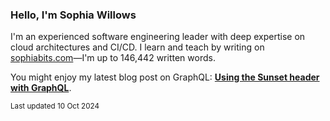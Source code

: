 ### Hello, I'm Sophia Willows

I'm an experienced software engineering leader with deep expertise on cloud architectures and CI/CD. I learn and teach by writing on [sophiabits.com](https://sophiabits.com/blog)—I'm up to 146,442 written words.

You might enjoy my latest blog post on GraphQL: **[Using the Sunset header with GraphQL](https://sophiabits.com/blog/using-the-sunset-header-with-graphql)**.

<sub>Last updated 10 Oct 2024</sub>
